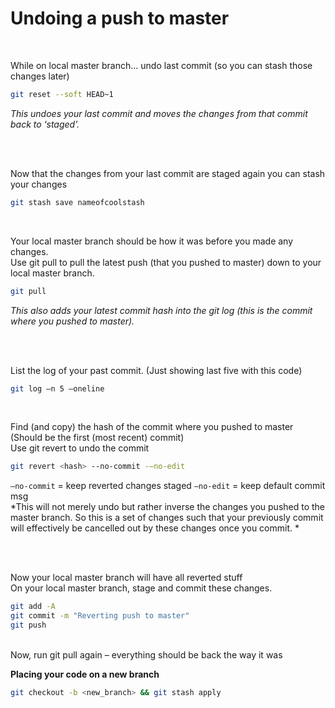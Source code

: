 # Undoing a push to master  

<br />

While on local master branch… undo last commit (so you can stash those changes later)
```bash
git reset --soft HEAD~1
```
*This undoes your last commit and moves the changes from that commit back to ‘staged’.*

<br />
<br />

Now that the changes from your last commit are staged again you can stash your changes
```bash
git stash save nameofcoolstash
```

<br />

Your local master branch should be how it was before you made any changes.  
Use git pull to pull the latest push (that you pushed to master) down to your local master branch.
```bash
git pull
```
*This also adds your latest commit hash into the git log (this is the commit where you pushed to master).*

<br />
<br />

List the log of your past commit. (Just showing last five with this code)
```bash
git log –n 5 –oneline
```

<br />

Find (and copy) the hash of the commit where you pushed to master (Should be the first (most recent) commit)  
Use git revert to undo the commit
```bash
git revert <hash> --no-commit -–no-edit
```
`–no-commit` = keep reverted changes staged
`–no-edit` = keep default commit msg  
*This will not merely undo but rather inverse the changes you pushed to the master branch. So this is a set of changes such that your previously commit will effectively be cancelled out by these changes once you commit. *

<br />
<br />

Now your local master branch will have all reverted stuff  
On your local master branch, stage and commit these changes.
```bash
git add -A 
git commit -m "Reverting push to master"
git push
```

<br />
Now, run git pull again – everything should be back the way it was

__Placing your code on a new branch__
```bash
git checkout -b <new_branch> && git stash apply
```
